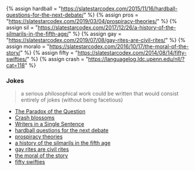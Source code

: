 {%   assign hardball = "https://slatestarcodex.com/2015/11/16/hardball-questions-for-the-next-debate/"    %}
{%   assign pros = "https://slatestarcodex.com/2019/03/04/prospiracy-theories/"    %}
{%   assign sil = "https://slatestarcodex.com/2017/12/26/a-history-of-the-silmarils-in-the-fifth-age/"    %}
{%   assign gay = "https://slatestarcodex.com/2019/07/08/gay-rites-are-civil-rites/"    %}
{%   assign moralo = "https://slatestarcodex.com/2016/10/17/the-moral-of-the-story/"    %}
{%   assign fifty = "https://slatestarcodex.com/2014/08/14/fifty-swifties/"    %}
{%	 assign crash = "https://languagelog.ldc.upenn.edu/nll/?cat=118"	%}


<h3>Jokes</h3>
<div>
	<blockquote>
		a serious philosophical work could be written that would consist entirely of jokes (without being facetious)
	</blockquote>
	<ul>
		<li><a href="{{paradox}}">The Paradox of the Question</a>				</li>
		<li><a href="{{crash}}">Crash blossoms</a>			</li>
		<li><a href="{{single}}">Writers in a Single Sentence</a>			</li>
		<li><a href="{{hardball}}">hardball questions for the next debate</a>			</li>
		<li><a href="{{pros}}">prospiracy theories</a>			</li>
		<li><a href="{{sil}}">a history of the silmarils in the fifth age</a>			</li>
		<li><a href="{{gay}}">gay rites are civil rites</a>			</li>
		<li><a href="{{moralo}}">the moral of the story</a>			</li>
		<li><a href="{{fifty}}">fifty swifties</a>			</li>
	</ul>
</div>
 


